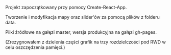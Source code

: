 Projekt zapoczątkowany przy pomocy Create-React-App.

Tworzenie i modyfikacja mapy oraz slider'ów za pomocą plików z folderu data.

Pliki źródłowe na gałęzi master, wersja produkcyjna na gałęzi gh-pages.

(Zrezygnowałem z dzielenia części grafik na trzy rozdzielczości pod RWD w celu oszczędzenia pamięci.)
